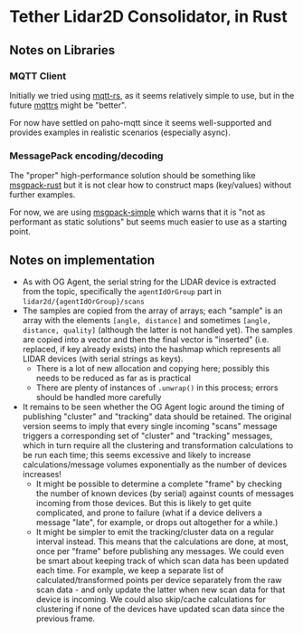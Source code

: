# Tether Lidar2D Consolidator, in Rust

## Notes on Libraries

### MQTT Client
Initially we tried using [mqtt-rs](https://github.com/zonyitoo/mqtt-rs), as it seems relatively simple to use, but in the future [mqttrs](https://github.com/00imvj00/mqttrs) might be "better".

For now have settled on paho-mqtt since it seems well-supported and provides examples in realistic scenarios (especially async).

### MessagePack encoding/decoding
The "proper" high-performance solution should be something like [msgpack-rust](https://github.com/3Hren/msgpack-rust) but it is not clear how to construct maps (key/values) without further examples.

For now, we are using [msgpack-simple](https://crates.io/crates/msgpack_simple) which warns that it is "not as performant as static solutions" but seems much easier to use as a starting point.

## Notes on implementation
- As with OG Agent, the serial string for the LIDAR device is extracted from the topic, specifically the `agentIdOrGroup` part in `lidar2d/{agentIdOrGroup}/scans`
- The samples are copied from the array of arrays; each "sample" is an array with the elements `[angle, distance]` and sometimes `[angle, distance, quality]` (although the latter is not handled yet). The samples are copied into a vector and then the final vector is "inserted" (i.e. replaced, if key already exists) into the hashmap which represents all LIDAR devices (with serial strings as keys). 
  - There is a lot of new allocation and copying here; possibly this needs to be reduced as far as is practical
  - There are plenty of instances of `.unwrap()` in this process; errors should be handled more carefully
- It remains to be seen whether the OG Agent logic around the timing of publishing "cluster" and "tracking" data should be retained. The original version seems to imply that every single incoming "scans" message triggers a corresponding set of "cluster" and "tracking" messages, which in turn require all the clustering and transformation calculations to be run each time; this seems excessive and likely to increase calculations/message volumes exponentially as the number of devices increases!
  - It might be possible to determine a complete "frame" by checking the number of known devices (by serial) against counts of messages incoming from those devices. But this is likely to get quite complicated, and prone to failure (what if a device delivers a message "late", for example, or drops out altogether for a while.)
  - It might be simpler to emit the tracking/cluster data on a regular interval instead. This means that the calculations are done, at most, once per "frame" before publishing any messages. We could even be smart about keeping track of which scan data has been updated each time. For example, we keep a separate list of calculated/transformed points per device separately from the raw scan data - and only update the latter when new scan data for that device is incoming. We could also skip/cache calculations for clustering if none of the devices have updated scan data since the previous frame.